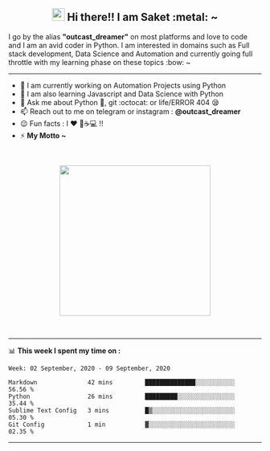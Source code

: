 <h2 align="center"><img src="https://media.giphy.com/media/hvRJCLFzcasrR4ia7z/giphy.gif" width="25px" /> Hi there!! I am Saket :metal: ~ </h2>
I go by the alias <b>"outcast_dreamer"</b> on most platforms and love to code and I am an avid coder in Python. I am interested in domains such as Full stack development, Data Science and Automation and currently going full throttle with my learning phase on these topics :bow: ~
<hr> 

<!--
**outcastdreamer/outcastdreamer** is a ✨ _special_ ✨ repository because its `README.md` (this file) appears on your GitHub profile.

Here are some ideas to get you started:
- 👯 I’m looking to collaborate on ...
- 🤔 I’m looking for help with ...
- 😄 Tags: Python
- ⚡ Fun fact:
-->

- 🔭 I am currently working on Automation Projects using Python
- 🌱 I am also learning Javascript and Data Science with Python 
- 💬 Ask me about Python :snake:,  git :octocat: or life/ERROR 404 :sleepy:
- 📫 Reach out to me on telegram or instagram : <b>@outcast_dreamer</b> 
- :wink: Fun facts : I :heart: :musical_note::coffee::computer: !!
- ⚡ <b>My Motto ~</b>

<br>
<p align="center" width="100%">
<img src="https://media.giphy.com/media/USV0ym3bVWQJJmNu3N/giphy.gif" height="300" width="300" align="center" />
</p>
<br>
<hr>

📊 **This week I spent my time on :**
<br>

<!--START_SECTION:waka-->
```text
Week: 02 September, 2020 - 09 September, 2020

Markdown              42 mins         ██████████████░░░░░░░░░░░   56.56 % 
Python                26 mins         █████████░░░░░░░░░░░░░░░░   35.44 % 
Sublime Text Config   3 mins          █▒░░░░░░░░░░░░░░░░░░░░░░░   05.30 % 
Git Config            1 min           ▓░░░░░░░░░░░░░░░░░░░░░░░░   02.35 % 
```
<!--END_SECTION:waka-->

<hr>
